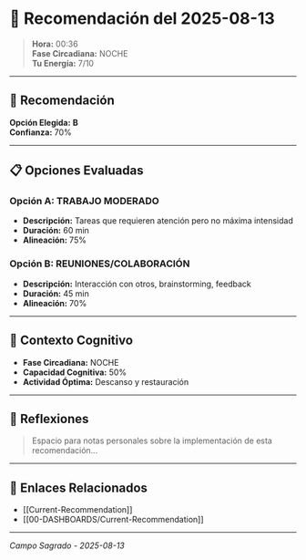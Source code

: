 # 📅 Recomendación del 2025-08-13

> **Hora:** 00:36  
> **Fase Circadiana:** NOCHE  
> **Tu Energía:** 7/10

---

## 🎯 Recomendación

**Opción Elegida:** **B**  
**Confianza:** 70%

---

## 📋 Opciones Evaluadas

### Opción A: TRABAJO MODERADO
- **Descripción:** Tareas que requieren atención pero no máxima intensidad
- **Duración:** 60 min
- **Alineación:** 75%

### Opción B: REUNIONES/COLABORACIÓN
- **Descripción:** Interacción con otros, brainstorming, feedback
- **Duración:** 45 min
- **Alineación:** 70%

---

## 🧠 Contexto Cognitivo

- **Fase Circadiana:** NOCHE
- **Capacidad Cognitiva:** 50%
- **Actividad Óptima:** Descanso y restauración

---

## 💭 Reflexiones

> Espacio para notas personales sobre la implementación de esta recomendación...

---

## 🔗 Enlaces Relacionados

- [[Current-Recommendation]]
- [[00-DASHBOARDS/Current-Recommendation]]

---
*Campo Sagrado - 2025-08-13*
